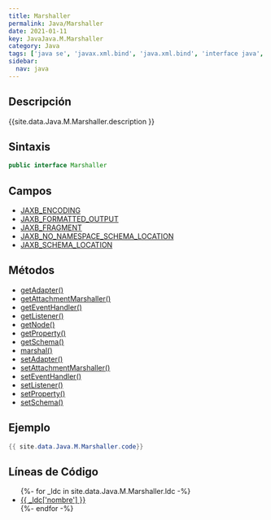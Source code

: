 ```yaml
---
title: Marshaller
permalink: Java/Marshaller
date: 2021-01-11
key: JavaJava.M.Marshaller
category: Java
tags: ['java se', 'javax.xml.bind', 'java.xml.bind', 'interface java', 'Java 1.6', 'JAXB Java 1.0']
sidebar: 
  nav: java
---
```


## Descripción
{{site.data.Java.M.Marshaller.description }}

## Sintaxis
~~~java
public interface Marshaller
~~~

## Campos
* [JAXB_ENCODING](/Java/Marshaller/JAXB_ENCODING)
* [JAXB_FORMATTED_OUTPUT](/Java/Marshaller/JAXB_FORMATTED_OUTPUT)
* [JAXB_FRAGMENT](/Java/Marshaller/JAXB_FRAGMENT)
* [JAXB_NO_NAMESPACE_SCHEMA_LOCATION](/Java/Marshaller/JAXB_NO_NAMESPACE_SCHEMA_LOCATION)
* [JAXB_SCHEMA_LOCATION](/Java/Marshaller/JAXB_SCHEMA_LOCATION)

## Métodos
* [getAdapter()](/Java/Marshaller/getAdapter)
* [getAttachmentMarshaller()](/Java/Marshaller/getAttachmentMarshaller)
* [getEventHandler()](/Java/Marshaller/getEventHandler)
* [getListener()](/Java/Marshaller/getListener)
* [getNode()](/Java/Marshaller/getNode)
* [getProperty()](/Java/Marshaller/getProperty)
* [getSchema()](/Java/Marshaller/getSchema)
* [marshal()](/Java/Marshaller/marshal)
* [setAdapter()](/Java/Marshaller/setAdapter)
* [setAttachmentMarshaller()](/Java/Marshaller/setAttachmentMarshaller)
* [setEventHandler()](/Java/Marshaller/setEventHandler)
* [setListener()](/Java/Marshaller/setListener)
* [setProperty()](/Java/Marshaller/setProperty)
* [setSchema()](/Java/Marshaller/setSchema)

## Ejemplo
~~~java
{{ site.data.Java.M.Marshaller.code}}
~~~

## Líneas de Código
<ul>
{%- for _ldc in site.data.Java.M.Marshaller.ldc -%}
   <li>
       <a href="{{_ldc['url'] }}">{{ _ldc['nombre'] }}</a>
   </li>
{%- endfor -%}
</ul>
